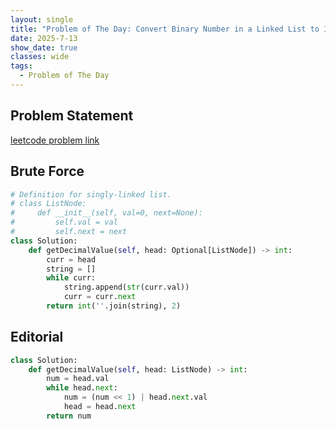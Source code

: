 ```yaml
---
layout: single
title: "Problem of The Day: Convert Binary Number in a Linked List to Integer"
date: 2025-7-13
show_date: true
classes: wide
tags:
  - Problem of The Day
---
```


## Problem Statement

[leetcode problem link](https://leetcode.com/problems/convert-binary-number-in-a-linked-list-to-integer/description/?envType=daily-question&envId=2025-07-14)

## Brute Force

```python
# Definition for singly-linked list.
# class ListNode:
#     def __init__(self, val=0, next=None):
#         self.val = val
#         self.next = next
class Solution:
    def getDecimalValue(self, head: Optional[ListNode]) -> int:
        curr = head
        string = []
        while curr:
            string.append(str(curr.val))
            curr = curr.next
        return int(''.join(string), 2)
```

## Editorial

```python
class Solution:
    def getDecimalValue(self, head: ListNode) -> int:
        num = head.val
        while head.next:
            num = (num << 1) | head.next.val
            head = head.next
        return num
```
